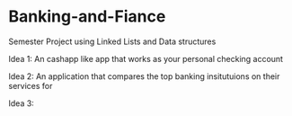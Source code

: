 # Banking-and-Fiance
Semester Project using Linked Lists and Data structures

Idea 1: An cashapp like app that works as your personal checking account

Idea 2: An application that compares the top banking insitutuions on their services for 

Idea 3: 

